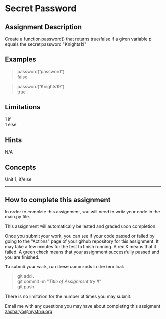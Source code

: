 # **Secret Password**  

## **Assignment Description**  
Create a function password() that returns true/false if a given variable p equals the secret password "Knights19"

## **Examples**  
>password("password")  
false

>password("Knights19")  
true

## **Limitations**  
1 if  
1 else  

## **Hints**  
N/A  

## **Concepts**  
Unit 1, if/else  

---

## **How to complete this assignment**
In order to complete this assignment, you will need to write your code in the main.py file.

This assignment will automatically be tested and graded upon completion.

Once you submit your work, you can see if your code passed or failed by going to the "Actions" page of your github repository for this assignment. It may take a few minutes for the test to finish running. A red X means that it failed. A green check means that your assignment successfully passed and you are finished.

To submit your work, run these commands in the terminal: 
>git add .  
git commit -m "*Title of Assignment* try #"  
git push  

There is no limitation for the number of times you may submit.

Email me with any questions you may have about completing this assigment  
zacharyo@mystma.org
